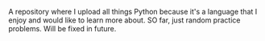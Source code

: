 A repository where I upload all things Python because it's a language that I enjoy and would like to learn more about. SO far, just random practice problems. Will be fixed in future.
